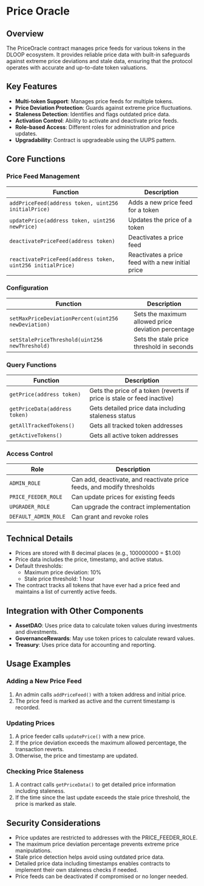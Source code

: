 # Price Oracle

## Overview

The PriceOracle contract manages price feeds for various tokens in the DLOOP ecosystem. It provides reliable price data with built-in safeguards against extreme price deviations and stale data, ensuring that the protocol operates with accurate and up-to-date token valuations.

## Key Features

- **Multi-token Support**: Manages price feeds for multiple tokens.
- **Price Deviation Protection**: Guards against extreme price fluctuations.
- **Staleness Detection**: Identifies and flags outdated price data.
- **Activation Control**: Ability to activate and deactivate price feeds.
- **Role-based Access**: Different roles for administration and price updates.
- **Upgradability**: Contract is upgradeable using the UUPS pattern.

## Core Functions

### Price Feed Management

| Function | Description |
|----------|-------------|
| `addPriceFeed(address token, uint256 initialPrice)` | Adds a new price feed for a token |
| `updatePrice(address token, uint256 newPrice)` | Updates the price of a token |
| `deactivatePriceFeed(address token)` | Deactivates a price feed |
| `reactivatePriceFeed(address token, uint256 initialPrice)` | Reactivates a price feed with a new initial price |

### Configuration

| Function | Description |
|----------|-------------|
| `setMaxPriceDeviationPercent(uint256 newDeviation)` | Sets the maximum allowed price deviation percentage |
| `setStalePriceThreshold(uint256 newThreshold)` | Sets the stale price threshold in seconds |

### Query Functions

| Function | Description |
|----------|-------------|
| `getPrice(address token)` | Gets the price of a token (reverts if price is stale or feed inactive) |
| `getPriceData(address token)` | Gets detailed price data including staleness status |
| `getAllTrackedTokens()` | Gets all tracked token addresses |
| `getActiveTokens()` | Gets all active token addresses |

### Access Control

| Role | Description |
|------|-------------|
| `ADMIN_ROLE` | Can add, deactivate, and reactivate price feeds, and modify thresholds |
| `PRICE_FEEDER_ROLE` | Can update prices for existing feeds |
| `UPGRADER_ROLE` | Can upgrade the contract implementation |
| `DEFAULT_ADMIN_ROLE` | Can grant and revoke roles |

## Technical Details

- Prices are stored with 8 decimal places (e.g., 100000000 = $1.00)
- Price data includes the price, timestamp, and active status.
- Default thresholds:
  - Maximum price deviation: 10%
  - Stale price threshold: 1 hour
- The contract tracks all tokens that have ever had a price feed and maintains a list of currently active feeds.

## Integration with Other Components

- **AssetDAO**: Uses price data to calculate token values during investments and divestments.
- **GovernanceRewards**: May use token prices to calculate reward values.
- **Treasury**: Uses price data for accounting and reporting.

## Usage Examples

### Adding a New Price Feed

1. An admin calls `addPriceFeed()` with a token address and initial price.
2. The price feed is marked as active and the current timestamp is recorded.

### Updating Prices

1. A price feeder calls `updatePrice()` with a new price.
2. If the price deviation exceeds the maximum allowed percentage, the transaction reverts.
3. Otherwise, the price and timestamp are updated.

### Checking Price Staleness

1. A contract calls `getPriceData()` to get detailed price information including staleness.
2. If the time since the last update exceeds the stale price threshold, the price is marked as stale.

## Security Considerations

- Price updates are restricted to addresses with the PRICE_FEEDER_ROLE.
- The maximum price deviation percentage prevents extreme price manipulations.
- Stale price detection helps avoid using outdated price data.
- Detailed price data including timestamps enables contracts to implement their own staleness checks if needed.
- Price feeds can be deactivated if compromised or no longer needed.